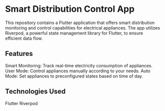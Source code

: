 # Smart Distribution Control App


This repository contains a Flutter application that offers smart distribution monitoring and control capabilities for electrical appliances. The app utilizes Riverpod, a powerful state management library for Flutter, to ensure efficient data flow.

## Features
Smart Monitoring: Track real-time electricity consumption of appliances.
User Mode: Control appliances manually according to your needs.
Auto Mode: Set appliances to preconfigured states based on time of day. 

## Technologies Used
Flutter
Riverpod
